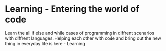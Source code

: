 Learning - Entering the world of code
========
Learn the all if else and while cases of programming in diffrent scenarios with diffrent languages.
Helping each other with code and bring out the new thing in everyday life is here - Learning

